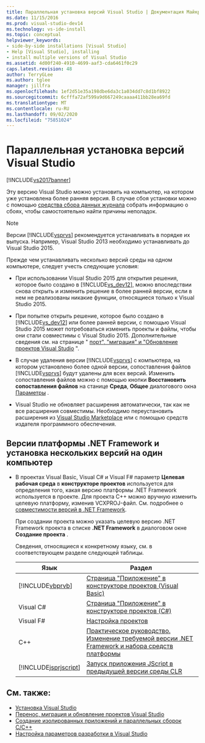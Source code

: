 ```yaml
---
title: Параллельная установка версий Visual Studio | Документация Майкрософт
ms.date: 11/15/2016
ms.prod: visual-studio-dev14
ms.technology: vs-ide-install
ms.topic: conceptual
helpviewer_keywords:
- side-by-side installations [Visual Studio]
- Help [Visual Studio], installing
- install multiple versions of Visual Studio
ms.assetid: 4d00f240-4910-4699-aaf3-cda6461f0c29
caps.latest.revision: 48
author: TerryGLee
ms.author: tglee
manager: jillfra
ms.openlocfilehash: 1ef2d51e35a198dbe6da3c1a034dd7c8d1bf8922
ms.sourcegitcommit: 6cfffa72af599a9d667249caaaa411bb28ea69fd
ms.translationtype: MT
ms.contentlocale: ru-RU
ms.lasthandoff: 09/02/2020
ms.locfileid: "75851024"
---
```

# <a name="install-visual-studio-versions-side-by-side"></a>Параллельная установка версий Visual Studio
[!INCLUDE[vs2017banner](../includes/vs2017banner.md)]

Эту версию Visual Studio можно установить на компьютер, на котором уже установлена более ранняя версия. В случае сбоя установки можно с помощью [средства сбора данных журнала](https://www.microsoft.com/download/details.aspx?id=12493) собрать информацию о сбоях, чтобы самостоятельно найти причины неполадок.

> [!NOTE]
> Версии [!INCLUDE[vsprvs](../includes/vsprvs-md.md)] рекомендуется устанавливать в порядке их выпуска. Например, Visual Studio 2013 необходимо устанавливать до Visual Studio 2015.

 Прежде чем устанавливать несколько версий среды на одном компьютере, следует учесть следующие условия:

- При использовании Visual Studio 2015 для открытия решения, которое было создано в [!INCLUDE[vs_dev12](../includes/vs-dev12-md.md)], можно впоследствии снова открыть и изменить решение в более ранней версии, если в нем не реализованы никакие функции, относящиеся только к Visual Studio 2015.

- При попытке открыть решение, которое было создано в [!INCLUDE[vs_dev12](../includes/vs-dev12-md.md)] или более ранней версии, с помощью Visual Studio 2015 может потребоваться изменить проекты и файлы, чтобы они стали совместимы с Visual Studio 2015. Дополнительные сведения см. на странице " [порт", "миграция" и "Обновление проектов Visual Studio](/visualstudio/porting/port-migrate-and-upgrade-visual-studio-projects?view=vs-2015) ".

- В случае удаления версии [!INCLUDE[vsprvs](../includes/vsprvs-md.md)] с компьютера, на котором установлено более одной версии, сопоставления файлов [!INCLUDE[vsprvs](../includes/vsprvs-md.md)] будут удалены для всех версий. Изменить сопоставления файлов можно с помощью кнопки **Восстановить сопоставления файлов** на станице **Среда**, **Общее** диалогового окна [Параметры](../ide/reference/general-environment-options-dialog-box.md) .

- Visual Studio не обновляет расширения автоматически, так как не все расширения совместимы. Необходимо переустановить расширения из [Visual Studio Marketplace](https://visualstudiogallery.msdn.microsoft.com/) или с помощью средств издателя программного обеспечения.

## <a name="net-framework-versions-and-side-by-side-installations"></a>Версии платформы .NET Framework и установка нескольких версий на один компьютер

- В проектах Visual Basic, Visual C# и Visual F# параметр **Целевая рабочая среда** в **конструкторе проектов** используется для определения того, какая версию платформы .NET Framework используется в проекте. Для проекта C++ можно вручную изменить целевую платформу, изменив VCXPROJ-файл. См. подробнее о [совместимости версий в .NET Framework](https://msdn.microsoft.com/library/2f25e522-456a-48c3-8a53-e5f39275649f).

     При создании проекта можно указать целевую версию .NET Framework проекта в списке **.NET Framework** в диалоговом окне **Создание проекта** .

     Сведения, относящиеся к конкретному языку, см. в соответствующем разделе следующей таблицы.

    |Язык|Раздел|
    |--------------|-----------|
    |[!INCLUDE[vbprvb](../includes/vbprvb-md.md)]|[Страница "Приложение" в конструкторе проектов (Visual Basic)](../ide/reference/application-page-project-designer-visual-basic.md)|
    |Visual C#|[Страница "Приложение" в конструкторе проектов (C#)](../ide/reference/application-page-project-designer-csharp.md)|
    |Visual F#|[Настройка проектов](https://msdn.microsoft.com/library/a1489abb-6294-4f8f-b71f-2cb126393526)|
    |C++|[Практическое руководство. Изменение требуемой версии .NET Framework и набора средств платформы](https://msdn.microsoft.com/library/031b1d54-e6e1-4da7-9868-3e75a87d9ffe)|
    |[!INCLUDE[jsprjscript](../includes/jsprjscript-md.md)]|[Запуск приложения JScript в предыдущей версии среды CLR](https://msdn.microsoft.com/bbea51b5-ac03-4e6c-b9a6-f487ef63eda5)|

## <a name="see-also"></a>См. также:

- [Установка Visual Studio](../install/install-visual-studio-2015.md)
- [Перенос, миграция и обновление проектов Visual Studio](/visualstudio/porting/port-migrate-and-upgrade-visual-studio-projects?view=vs-2015)
- [Создание изолированных приложений и параллельных сборок C/C++](https://msdn.microsoft.com/library/9465904e-76f7-48bd-bb3f-c55d8f1699b6)
- [Настройка параметров разработки в Visual Studio](https://msdn.microsoft.com/22c4debb-4e31-47a8-8f19-16f328d7dcd3)
